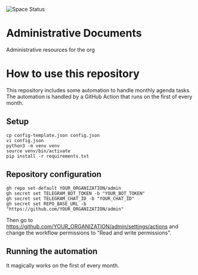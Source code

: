 ![Space Status](https://spaceapistatusimage.hosted.quelltext.eu/status?url=https%3A%2F%2Fmembers.pawprintprototyping.org%2Fapi%2Fspacedirectory%2F)

# Administrative Documents
Administrative resources for the org

# How to use this repository
This repository includes some automation to handle monthly agenda tasks. The
automation is handled by a GitHub Action that runs on the first of every month.

## Setup
```shell
cp config-template.json config.json
vi config.json
python3 -m venv venv
source venv/bin/activate
pip install -r requirements.txt
```

## Repository configuration
```shell
gh repo set-default YOUR_ORGANIZATION/admin
gh secret set TELEGRAM_BOT_TOKEN -b "YOUR_BOT_TOKEN"
gh secret set TELEGRAM_CHAT_ID -b "YOUR_CHAT_ID"
gh secret set REPO_BASE_URL -b "https://github.com/YOUR_ORGANIZATION/admin"
```

Then go to https://github.com/YOUR_ORGANIZATION/admin/settings/actions and change the workflow permissions to "Read and write permissions".

## Running the automation
It magically works on the first of every month.
